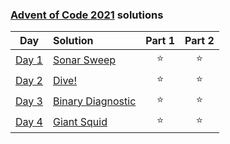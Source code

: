 ### [Advent of Code 2021](https://adventofcode.com/) solutions

|                     Day                      | Solution                                                                               | Part 1 | Part 2 |
|:--------------------------------------------:|:---------------------------------------------------------------------------------------|:------:|:------:|
| [Day 1](https://adventofcode.com/2021/day/1) | [Sonar Sweep](https://github.com/baalique/advent_of_code_2021/tree/master/day01)       |   ⭐    |   ⭐    |
| [Day 2](https://adventofcode.com/2021/day/2) | [Dive!](https://github.com/baalique/advent_of_code_2021/tree/master/day02)             |   ⭐    |   ⭐    |
| [Day 3](https://adventofcode.com/2021/day/3) | [Binary Diagnostic](https://github.com/baalique/advent_of_code_2021/tree/master/day03) |   ⭐    |   ⭐    |
| [Day 4](https://adventofcode.com/2021/day/4) | [Giant Squid](https://github.com/baalique/advent_of_code_2021/tree/master/day04)       |   ⭐    |   ⭐    |
